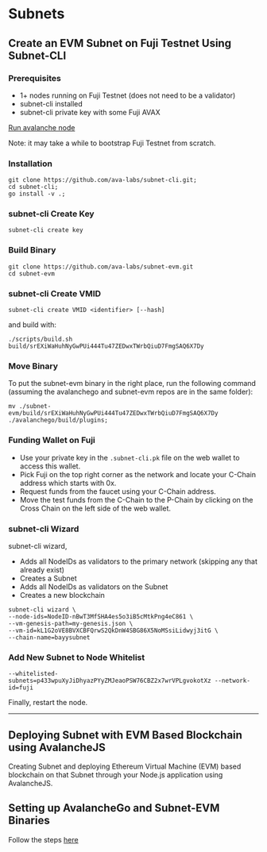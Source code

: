 # Subnets

## Create an EVM Subnet on Fuji Testnet Using Subnet-CLI

### Prerequisites
* 1+ nodes running on Fuji Testnet (does not need to be a validator)
* subnet-cli installed
* subnet-cli private key with some Fuji AVAX

[Run avalanche node](https://docs.avax.network/nodes/build/run-avalanche-node-manually#connect-to-fuji-testnet)

Note: it may take a while to bootstrap Fuji Testnet from scratch.

### Installation
```
git clone https://github.com/ava-labs/subnet-cli.git;
cd subnet-cli;
go install -v .;
```

### subnet-cli Create Key
```
subnet-cli create key
```

### Build Binary
```
git clone https://github.com/ava-labs/subnet-evm.git
cd subnet-evm
```

### subnet-cli Create VMID
```
subnet-cli create VMID <identifier> [--hash]
```
and build with:
```
./scripts/build.sh build/srEXiWaHuhNyGwPUi444Tu47ZEDwxTWrbQiuD7FmgSAQ6X7Dy
```

### Move Binary

To put the subnet-evm binary in the right place, run the following command (assuming the avalanchego and subnet-evm repos are in the same folder):
```
mv ./subnet-evm/build/srEXiWaHuhNyGwPUi444Tu47ZEDwxTWrbQiuD7FmgSAQ6X7Dy ./avalanchego/build/plugins;
```

### Funding Wallet on Fuji

* Use your private key in the ```.subnet-cli.pk``` file on the web wallet to access this wallet. 
* Pick Fuji on the top right corner as the network and locate your C-Chain address which starts with 0x.
* Request funds from the faucet using your C-Chain address.
* Move the test funds from the C-Chain to the P-Chain by clicking on the Cross Chain on the left side of the web wallet.

### subnet-cli Wizard

subnet-cli wizard,

* Adds all NodeIDs as validators to the primary network (skipping any that already exist)
* Creates a Subnet
* Adds all NodeIDs as validators on the Subnet
* Creates a new blockchain

```
subnet-cli wizard \
--node-ids=NodeID-nBwT3MfSHA4es5o3iB5cMtkPng4eC861 \
--vm-genesis-path=my-genesis.json \
--vm-id=kL1G2oVE8BVXCBFQrwS2QkDnW4SBG86X5NoMSsiLidwyj3itG \
--chain-name=bayysubnet
```
### Add New Subnet to Node Whitelist
```
--whitelisted-subnets=p433wpuXyJiDhyazPYyZMJeaoPSW76CBZ2x7wrVPLgvokotXz --network-id=fuji
```
Finally, restart the node.


--------------------------
## Deploying Subnet with EVM Based Blockchain using AvalancheJS
Creating Subnet and deploying Ethereum Virtual Machine (EVM) based blockchain on that Subnet through your Node.js application using AvalancheJS. 

## Setting up AvalancheGo and Subnet-EVM Binaries

Follow the steps [here](https://docs.avax.network/subnets/create-a-evm-blockchain-on-subnet-with-avalanchejs#setting-up-avalanchego-and-subnet-evm-binaries)








